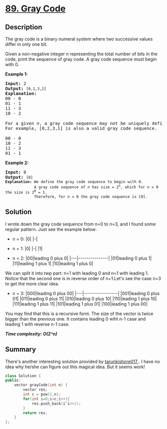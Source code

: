 # [89. Gray Code](https://leetcode.com/problems/gray-code/)

## Description

<div class="content__u3I1 question-content__JfgR"><div><p>The gray code is a binary numeral system where two successive values differ in only one bit.</p>

<p>Given a non-negative integer <em>n</em> representing the total number of bits in the code, print the sequence of gray code. A gray code sequence must begin with 0.</p>

<p><strong>Example 1:</strong></p>

<pre><strong>Input:</strong>&nbsp;2
<strong>Output:</strong>&nbsp;<code>[0,1,3,2]</code>
<strong>Explanation:</strong>
00 - 0
01 - 1
11 - 3
10 - 2

For a given&nbsp;<em>n</em>, a gray code sequence may not be uniquely defined.
For example, [0,2,3,1] is also a valid gray code sequence.

00 - 0
10 - 2
11 - 3
01 - 1
</pre>

<p><strong>Example 2:</strong></p>

<pre><strong>Input:</strong>&nbsp;0
<strong>Output:</strong>&nbsp;<code>[0]
<strong>Explanation:</strong> We define the gray code sequence to begin with 0.
&nbsp;            A gray code sequence of <em>n</em> has size = 2<sup>n</sup>, which for <em>n</em> = 0 the size is 2<sup>0</sup> = 1.
&nbsp;            Therefore, for <em>n</em> = 0 the gray code sequence is [0].</code>
</pre>
</div></div>

## Solution
I wrote down the gray code sequence from n=0 to n=3, and I found some regular pattern. Just see the example below:
* n = 0:
    |0|
    |-|

* n = 1:
    |0|
    |-|
    |1|

* n = 2:
    |00|leading 0 plus 0|
    |---|---------------|
    |01|leading 0 plus 1|
    |11|leading 1 plus 1|
    |10|leading 1 plus 0|

We can split it into twp part: n=1 with leading 0 and n=1 with leading 1. Notice that the second one is in reverse order of n=1.Let's see the case n=3 to get the more clear idea.

* n = 3:
    |000|leading 0 plus 00|
    |---|-----------------|
    |001|leading 0 plus 01|
    |011|leading 0 plus 11|
    |010|leading 0 plus 10|
    |110|leading 1 plus 10|
    |111|leading 1 plus 11|
    |101|leading 1 plus 01|
    |100|leading 1 plus 00|

You may find that this is a recursive form. The size of the vector is twice bigger than the previous one. It contains leading 0 wiht n-1 case and leading 1 with reverse n-1 case.

_**Time complexity: O(2^n)**_

## Summary
There's another interesting solution provided by [tarunkishore017
](https://leetcode.com/problems/gray-code/discuss/749462/Fastest-C%2B%2B-Solution-0ms-(-With-only-4-5-lines-of-code-)). I have no idea why he/she can figure out this magical idea. But it seems work!
```cpp
class Solution {
public:
    vector grayCode(int n) {
        vector res;
        int c = pow(2,n);
        for(int i=0;i<c;i++){
            res.push_back(i^i>>1);
        }
        return res;
    }
};
```
